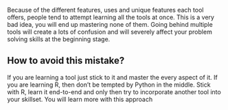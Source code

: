 Because of the different features, uses and unique features each tool offers, people tend to attempt learning all the tools at once. This is a very bad idea, you will end up mastering none of them. Going behind multiple tools will create a lots of confusion and will severely affect your problem solving skills at the beginning stage.

## How to avoid this mistake?

If you are learning a tool just stick to it and master the every aspect of it. If you are learning R, then don’t be tempted by Python in the middle. Stick with R, learn it end-to-end and only then try to incorporate another tool into your skillset. You will learn more with this approach